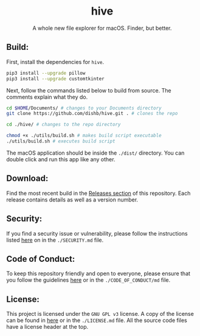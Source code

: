 <!--
    A whole new file explorer for macOS. Finder, but better.
    Copyright (C) 2023  Dishant B. (@dishb) <code.dishb@gmail.com> and contributors.

    This program is free software: you can redistribute it and/or modify
    it under the terms of the GNU General Public License as published by
    the Free Software Foundation, either version 3 of the License, or
    (at your option) any later version.

    This program is distributed in the hope that it will be useful,
    but WITHOUT ANY WARRANTY; without even the implied warranty of
    MERCHANTABILITY or FITNESS FOR A PARTICULAR PURPOSE.  See the
    GNU General Public License for more details.

    You should have received a copy of the GNU General Public License
    along with this program.  If not, see <https://www.gnu.org/licenses/>.
-->

<div align = 'center'>
    <h1>hive</h1>
    A whole new file explorer for macOS. Finder, but better.
</div>

## Build:
First, install the dependencies for `hive`.
```bash
pip3 install --upgrade pillow
pip3 install --upgrade customtkinter
```

Next, follow the commands listed below to build from source. The comments explain what they do.
```bash
cd $HOME/Documents/ # changes to your Documents directory
git clone https://github.com/dishb/hive.git . # clones the repo

cd ./hive/ # changes to the repo directory

chmod +x ./utils/build.sh # makes build script executable
./utils/build.sh # executes build script
```

The macOS application should be inside the `./dist/` directory. You can double click and run this app like any other.

## Download:
Find the most recent build in the [Releases section](https://github.com/dishb/hive/releases) of this repository. Each release contains details as well as a version number.

## Security:
If you find a security issue or vulnerability, please follow the instructions listed [here](./SECURITY.md) on in the `./SECURITY.md`  file.

## Code of Conduct:
To keep this repository friendly and open to everyone, please ensure that you follow the guidelines [here](./CODE_OF_CONDUCT.md) or in the `./CODE_OF_CONDUCT/md` file.

## License:
This project is licensed under the `GNU GPL v3` license. A copy of the license can be found in [here](./LICENSE.md) or in the `./LICENSE.md` file. All the source code files have a license header at the top.
